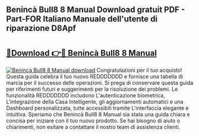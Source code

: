 ## Benincà Bull8 8 Manual Download gratuit PDF - Part-FOR Italiano Manuale dell'utente di riparazione D8Apf

# <h2><a href="http://dfblni.blite.top/?on=Beninc%c3%a0+Bull8+8+Manual">🔗Download 👉🔴 Benincà Bull8 8 Manual</a></h2>

[![Benincà Bull8 8 Manual download](https://i.imgur.com/lujVjoI.png)](http://dfblni.blite.top/?on=Beninc%c3%a0+Bull8+8+Manual)
Congratulazioni per il tuo acquisto! Questa guida celebra il tuo nuovo REDDDDDDD e fornisce una tabella di marcia per il successo delle operazioni. Si prega di conservare questa guida per riferimenti futuri e suggerimenti per la risoluzione dei problemi. Le funzionalità REDDDDDDD includono L'autenticazione biometrica, L'integrazione della Casa Intelligente, gli aggiornamenti automatici e una Dashboard personalizzata, tutte accessibili tramite L'interfaccia elegante e intuitiva. Speriamo che Benincà Bull8 8 Manual sia stata una guida chiara e concisa per iniziare con il tuo nuovo prodotto. Se hai bisogno di aiuto o chiarimenti, non esitare a contattare il nostro team di assistenza clienti.
